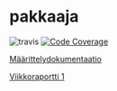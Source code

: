 # pakkaaja

![travis](https://travis-ci.org/virtalas/pakkaaja.svg?branch=master)
[![Code Coverage](https://img.shields.io/codecov/c/github/virtalas/pakkaaja/master.svg)](https://codecov.io/github/virtalas/pakkaaja/)

[Määrittelydokumentaatio](https://github.com/virtalas/pakkaaja/tree/master/dokumentaatio/määrittelydokumentti.md)

[Viikkoraportti 1](https://github.com/virtalas/pakkaaja/tree/master/dokumentaatio/viikkoraportti1.md)
